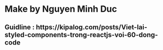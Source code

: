 <h1>Make by Nguyen Minh Duc</h1>
<h2>Guidline : https://kipalog.com/posts/Viet-lai-styled-components-trong-reactjs-voi-60-dong-code</h2>
